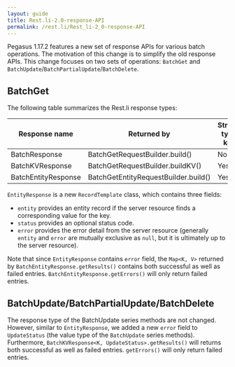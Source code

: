 ```yaml
---
layout: guide
title: Rest.li-2.0-response-API
permalink: /rest.li/Rest_li-2_0-response-API
---
```


Pegasus 1.17.2 features a new set of response APIs for various batch operations. The motivation of this change is to simplify the old response APIs. This change focuses on two sets of operations: `BatchGet` and `BatchUpdate`/`BatchPartialUpdate`/`BatchDelete`.

BatchGet
--------
The following table summarizes the Rest.li response types:

| Response name       | Returned by                          | Strong-typed key? | Value type        | New in 1.17.2? |
|---------------------|--------------------------------------|-------------------|-------------------|----------------|
| BatchResponse       | BatchGetRequestBuilder.build()       | No                | T                 | No      |
| BatchKVResponse     | BatchGetRequestBuilder.buildKV()     | Yes               | T                 | No      |
| BatchEntityResponse | BatchGetEntityRequestBuilder.build() | Yes               | EntityResponse<T> | Yes     |

`EntityResponse` is a new `RecordTemplate` class, which contains three fields:
 - `entity` provides an entity record if the server resource finds a corresponding value for the key.
 - `status` provides an optional status code.
 - `error` provides the error detail from the server resource (generally `entity` and `error` are mutually exclusive as `null`, but it is ultimately up to the server resource).

Note that since `EntityResponse` contains `error` field, the `Map<K, V>` returned by `BatchEntityResponse.getResults()` contains both successful as well as failed entries. `BatchEntityResponse.getErrors()` will only return failed entries.

BatchUpdate/BatchPartialUpdate/BatchDelete
------------------------------------------
The response type of the BatchUpdate series methods are not changed. However, similar to `EntityResponse`, we added a new `error` field to `UpdateStatus` (the value type of the `BatchUpdate` series methods). Furthermore, `BatchKVResponse<K, UpdateStatus>.getResults()` will returns both successful as well as failed entries. `getErrors()` will only return failed entries.